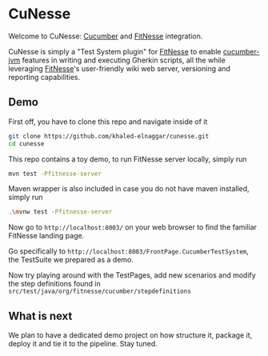 # CuNesse

Welcome to CuNesse: [Cucumber] and [FitNesse] integration.

CuNesse is simply a "Test System plugin" for [FitNesse] to enable [cucumber-jvm](https://cucumber.io/docs/installation/java/) features in writing and executing Gherkin scripts, all the while leveraging [FitNesse]'s user-friendly wiki web server, versioning and reporting capabilities.


## Demo
First off, you have to clone this repo and navigate inside of it
```sh
git clone https://github.com/khaled-elnaggar/cunesse.git
cd cunesse
```
This repo contains a toy demo, to run FitNesse server locally, simply run
```sh
mvn test -Pfitnesse-server
```
Maven wrapper is also included in case you do not have maven installed, simply run

```sh
.\mvnw test -Pfitnesse-server
```

Now go to `http://localhost:8003/` on your web browser to find the familiar FitNesse landing page.

Go specifically to `http://localhost:8003/FrontPage.CucumberTestSystem`, the TestSuite we prepared as a demo.

Now try playing around with the TestPages, add new scenarios and modify the step definitions found in `src/test/java/org/fitnesse/cucumber/stepdefinitions`

## What is next
We plan to have a dedicated demo project on how structure it, package it, deploy it and tie it to the pipeline. Stay tuned.


[//]:#

   [FitNesse]: <http://docs.fitnesse.org/FrontPage>
   [Cucumber]: <https://cucumber.io/>
   
